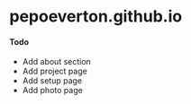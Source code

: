 # pepoeverton.github.io

#### Todo

- Add about section
- Add project page
- Add setup page
- Add photo page
